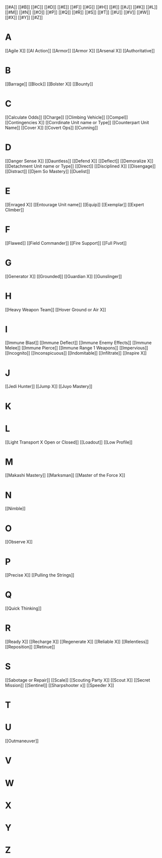 [[#A]]	[[#B]]	[[#C]]	[[#D]]	[[#E]]	[[#F]]	[[#G]]	[[#H]]	[[#I]]	[[#J]]	[[#K]]
[[#L]]	[[#M]]	[[#N]]	[[#O]]	[[#P]]	[[#Q]]	[[#R]]	[[#S]]	[[#T]]	[[#U]]	[[#V]]
[[#W]]	[[#X]]	[[#Y]]	[[#Z]]

# A
[[Agile X]]
[[AI Action]]
[[Armor]]
[[Armor X]]
[[Arsenal X]]
[[Authoritative]]

# B
[[Barrage]]
[[Block]]
[[Bolster X]]
[[Bounty]]

# C
[[Calculate Odds]]
[[Charge]]
[[Climbing Vehicle]]
[[Compel]]
[[Contingencies X]]
[[Corrdinate Unit name or Type]]
[[Counterpart Unit Name]]
[[Cover X]]
[[Covert Ops]]
[[Cunning]]

# D
[[Danger Sense X]]
[[Dauntless]]
[[Defend X]]
[[Deflect]]
[[Demoralize X]]
[[Detachment Unit name or Type]]
[[Direct]]
[[Disciplined X]]
[[Disengage]]
[[Distract]]
[[Djem So Mastery]]
[[Duelist]]

# E
[[Enraged X]]
[[Entourage Unit name]]
[[Equip]]
[[Exemplar]]
[[Expert Climber]]

# F
[[Flawed]]
[[Field Commander]]
[[Fire Support]]
[[Full Pivot]]

# G
[[Generator X]]
[[Grounded]]
[[Guardian X]]
[[Gunslinger]]

# H
[[Heavy Weapon Team]]
[[Hover Ground or Air X]]

# I
[[Immune Blast]]
[[Immune Deflect]]
[[Immune Enemy Effects]]
[[Immune Melee]]
[[Immune Pierce]]
[[Immune Range 1 Weapons]]
[[Impervious]]
[[Incognito]]
[[Inconspicuous]]
[[Indomitable]]
[[Infiltrate]]
[[Inspire X]]

# J
[[Jedi Hunter]]
[[Jump X]]
[[Juyo Mastery]]

# K
# L
[[Light Transport X Open or Closed]]
[[Loadout]]
[[Low Profile]]

# M
[[Makashi Mastery]]
[[Marksman]]
[[Master of the Force X]]

# N
[[Nimble]]

# O
[[Observe X]]

# P
[[Precise X]]
[[Pulling the Strings]]

# Q
[[Quick Thinking]]

# R
[[Ready X]]
[[Recharge X]]
[[Regenerate X]]
[[Reliable X]]
[[Relentless]]
[[Reposition]]
[[Retinue]]

# S
[[Sabotage or Repair]]
[[Scale]]
[[Scouting Party X]]
[[Scout X]]
[[Secret Mission]]
[[Sentinel]]
[[Sharpshooter x]]
[[Speeder X]]

# T
# U
[[Outmaneuver]]

# V
# W
# X
# Y
# Z